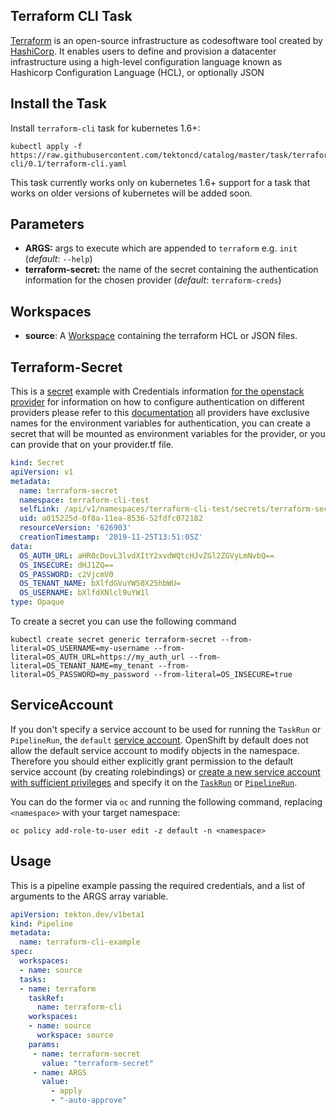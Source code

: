 

## Terraform CLI Task

[Terraform](https://www.terraform.io/)  is an open-source infrastructure as codesoftware tool created by [HashiCorp](https://en.wikipedia.org/wiki/HashiCorp "HashiCorp"). It enables users to define and provision a datacenter infrastructure using a high-level configuration language known as Hashicorp Configuration Language (HCL), or optionally JSON

## Install the Task

Install `terraform-cli` task for kubernetes 1.6+:
```
kubectl apply -f https://raw.githubusercontent.com/tektoncd/catalog/master/task/terraform-cli/0.1/terraform-cli.yaml
```
This task currently works only on kubernetes 1.6+ support for a task that works on older versions of kubernetes will be added soon.


## Parameters

* **ARGS:** args to execute which are appended to `terraform` e.g. `init` (_default_: `--help`)
* **terraform-secret:** the name of the secret containing the authentication information for the chosen provider (_default_: `terraform-creds`)

## Workspaces

* **source**: A [Workspace](https://github.com/tektoncd/pipeline/blob/master/docs/workspaces.md) containing the terraform HCL or JSON files.


## Terraform-Secret

This is a [secret]([https://kubernetes.io/docs/concepts/configuration/secret/](https://kubernetes.io/docs/concepts/configuration/secret/)) example with Credentials information [for the openstack provider](https://www.terraform.io/docs/providers/openstack/index.html) for information on how to configure authentication on different providers please refer to this [documentation](https://www.terraform.io/docs/providers/index.html) all providers have exclusive names for the environment variables for authentication, you can create a secret that will be mounted as environment variables for the provider, or you can provide that on your provider.tf file.

```yaml
kind: Secret
apiVersion: v1
metadata:
  name: terraform-secret
  namespace: terraform-cli-test
  selfLink: /api/v1/namespaces/terraform-cli-test/secrets/terraform-secret
  uid: a015225d-0f8a-11ea-8536-52fdfc072182
  resourceVersion: '626903'
  creationTimestamp: '2019-11-25T13:51:05Z'
data:
  OS_AUTH_URL: aHR0cDovL3lvdXItY2xvdWQtcHJvZGl2ZGVyLmNvbQ==
  OS_INSECURE: dHJ1ZQ==
  OS_PASSWORD: c2VjcmV0
  OS_TENANT_NAME: bXlfdGVuYW50X25hbWU=
  OS_USERNAME: bXlfdXNlcl9uYW1l
type: Opaque
```


To create a secret you can use the following command

```
kubectl create secret generic terraform-secret --from-literal=OS_USERNAME=my-username --from-literal=OS_AUTH_URL=https://my_auth_url --from-literal=OS_TENANT_NAME=my_tenant --from-literal=OS_PASSWORD=my_password --from-literal=OS_INSECURE=true

```

## ServiceAccount

If you don't specify a service account to be used for running the `TaskRun` or `PipelineRun`, the `default` [service account](https://kubernetes.io/docs/tasks/configure-pod-container/configure-service-account/#use-the-default-service-account-to-access-the-api-server). OpenShift by default does not allow the default service account to modify objects in the namespace. Therefore you should either explicitly grant permission to the default service account (by creating rolebindings) or [create a new service account with sufficient privileges](https://kubernetes.io/docs/reference/access-authn-authz/rbac/#service-account-permissions) and specify it on the [`TaskRun`](https://github.com/tektoncd/pipeline/blob/master/docs/taskruns.md#service-account) or [`PipelineRun`](https://github.com/tektoncd/pipeline/blob/master/docs/pipelineruns.md#service-account).

You can do the former via `oc` and running the following command, replacing `<namespace>` with your target namespace:
```
oc policy add-role-to-user edit -z default -n <namespace>
```

## Usage

This is a pipeline example passing the required credentials, and a list of arguments to the ARGS array variable.

```yaml
apiVersion: tekton.dev/v1beta1
kind: Pipeline
metadata:
  name: terraform-cli-example
spec:
  workspaces:
  - name: source
  tasks:
  - name: terraform
    taskRef:
      name: terraform-cli
    workspaces:
    - name: source
      workspace: source
    params:
     - name: terraform-secret
       value: "terraform-secret"
     - name: ARGS
       value:
         - apply
         - "-auto-approve"
```
